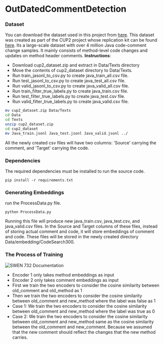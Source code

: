 # OutDatedCommentDetection

### Dataset
You can download the dataset used in this project from [here](https://drive.google.com/drive/folders/1FKhZTQzkj-QpTdPE9f_L9Gn_pFP_EdBi). This dataset was created as part of the CUP2 project whose replication kit can be found [here](https://github.com/Tbabm/CUP2). Its a large-scale dataset with over 4 million Java code-comment change samples. It mainly consists of method-level code changes and updates on method header comments. 
**Instructions**:
- Download cup2_dataset.zip and extract in Data/Texts directory  
- Move the contents of cup2_dataset directory to Data/Texts. 
- Run train_jasonl_to_csv.py to create java_train_all.csv file.  
- Run test_jasonl_to_csv.py to create java_test_all.csv file.
- Run valid_jasonl_to_csv.py to create java_valid_all.csv file.
- Run train_filter_true_labels.py to create java_train.csv file.
- Run test_filter_true_labels.py to create java_test.csv file.
- Run valid_filter_true_labels.py to create java_valid.csv file.
```bash
mv cup2_dataset.zip Data/Texts
cd Data
cd Texts
unzip cup2_dataset.zip
cd cup2_dataset
mv Java_train.jsonl Java_test.jsonl Java_valid.jsonl ../
```
All the newly created csv files will have two columns: 'Source' carrying the comment, and 'Target' carrying the code.
### Dependencies
The required dependencies must be installed to run the source code.
```
pip install -r requirements.txt
```
### Generating Embeddings
run the ProcessData.py file.
```
python ProcessData.py
```
Running this file will produce new java_train.csv, java_test.csv, and java_valid.csv files. In the Source and Target columns of these files, instead of storing actual comment and code, it will store embeddings of comment and code. These files will be stored in the newly created directory Data/embedding/CodeSearch300.      

### The Process of Training
![SWEN 732 Documentation](https://github.com/user-attachments/assets/cb3392d4-b455-4892-97ba-41dc01474acd)

- Encoder 1 only takes method embeddings as input
- Encoder 2 only takes comment embeddings as input
- First we train the two encoders to consider the cosine similarity between old_comment and old_method as 1
- Then we train the two encoders to consider the cosine similarity between old_comment and new_method where the label was false as 1
- Case 1: We train the two encoders to consider the cosine similarity between old_comment and new_method where the label was true as 0
- Case 2: We train the two encoders to consider the cosine similarity between old_comment and new_method same as the cosine similarity between the old_comment and new_comment. Because we assumed that the new comment should reflect the changes that the new method carries.


